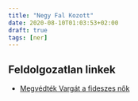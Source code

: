 ```yaml
---
title: "Negy Fal Kozott"
date: 2020-08-10T01:03:53+02:00
draft: true
tags: [ner]
---
```


## Feldolgozatlan linkek

- [Megvédték Vargát a fideszes nők](https://index.hu/belfold/2012/09/11/kiallnak_a_fideszes_nok_a_noi_karriert_biralo_varga_mellett/)